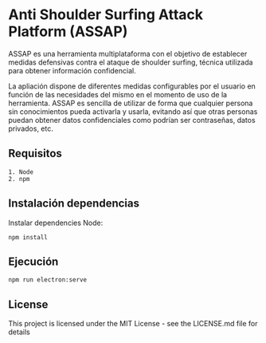 # Anti Shoulder Surfing Attack Platform (ASSAP)

ASSAP es una herramienta multiplataforma con el objetivo de establecer medidas defensivas contra el ataque de shoulder surfing, técnica utilizada para obtener información confidencial.

La apliación dispone de diferentes medidas configurables por el usuario en función de las necesidades del mismo en el momento de uso de la herramienta. ASSAP es sencilla de utilizar de forma que cualquier persona sin conocimientos pueda activarla y usarla, evitando así que otras personas puedan obtener datos confidenciales como podrían ser contraseñas, datos privados, etc. 


## Requisitos

```
1. Node
2. npm
```

## Instalación dependencias

Instalar dependencies Node:

```
npm install
```

## Ejecución

```
npm run electron:serve
```


## License

This project is licensed under the MIT License - see the LICENSE.md file for details
